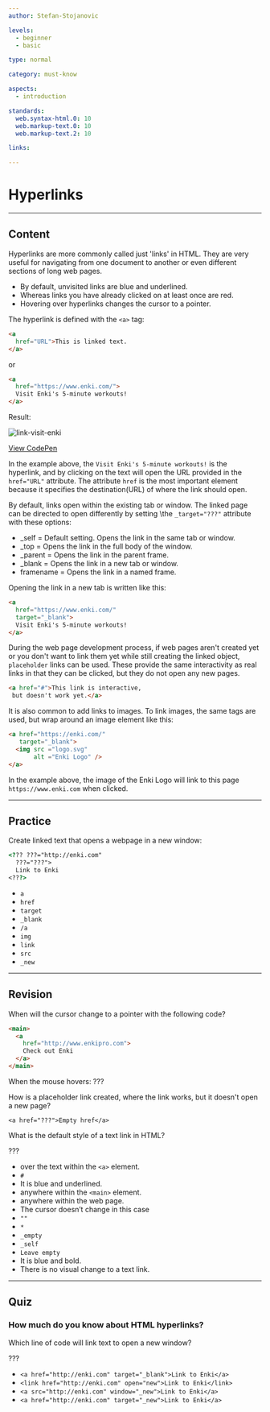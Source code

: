```yaml
---
author: Stefan-Stojanovic

levels:
  - beginner
  - basic

type: normal

category: must-know

aspects:
  - introduction

standards:
  web.syntax-html.0: 10
  web.markup-text.0: 10
  web.markup-text.2: 10

links:

---
```

# Hyperlinks
---
## Content

Hyperlinks are more commonly called just 'links' in HTML. They are very useful for navigating from one document to another or even different sections of long web pages.

* By default, unvisited links are blue and underlined.
* Whereas links you have already clicked on at least once are red.
* Hovering over hyperlinks changes the cursor to a pointer.

The hyperlink is defined with the `<a>` tag:
```html
<a
  href="URL">This is linked text.
</a>
```
or
```html
<a
  href="https://www.enki.com/">
  Visit Enki's 5-minute workouts!
</a>
```
Result:

![link-visit-enki](https://img.enkipro.com/c581aa7e610d8051487c107fb2f2c407.png)

[View CodePen](https://codepen.io/enkidevs/pen/vaKKQZ)

In the example above, the `Visit Enki's 5-minute workouts!` is the hyperlink, and by clicking on the text will open the URL provided in the `href="URL"` attribute. The attribute `href` is the most important element because it specifies the destination(URL) of where the link should open.

By default, links open within the existing tab or window. The linked page can be directed to open differently by setting  \the `_target="???"` attribute with these options:

 - _self     = Default setting. Opens the link in the same tab or window.
 - _top      = Opens the link in the full body of the window.
 - _parent   = Opens the link in the parent frame.
 - _blank    = Opens the link in a new tab or window.
 - framename = Opens the link in a named frame.

Opening the link in a new tab is written like this:
```html
<a
  href="https://www.enki.com/"
  target="_blank">
  Visit Enki's 5-minute workouts!
</a>
```

During the web page development process, if web pages aren't created yet or you don't want to link them yet while still creating the linked object, `placeholder` links can be used. These provide the same interactivity as real links in that they can be clicked, but they do not open any new pages.

```html
<a href="#">This link is interactive,
 but doesn't work yet.</a>
```

It is also common to add links to images. To link images, the same tags are used, but wrap around an image element like this:

```html
<a href="https://enki.com/"
   target="_blank">
  <img src ="logo.svg"
       alt ="Enki Logo" />
</a>
```

In the example above, the image of the Enki Logo will link to this page `https://www.enki.com` when clicked.

---
## Practice

Create linked text that opens a webpage in a new window:

```html
<??? ???="http://enki.com"
  ???="???">
  Link to Enki
<???>
```

* `a`
* `href`
* `target`
* `_blank`
* `/a`
* `img`
* `link`
* `src`
* `_new`


---
## Revision

When will the cursor change to a pointer with the following code?

```html
<main>
  <a
    href="http://www.enkipro.com">
    Check out Enki
  </a>
</main>
```

When the mouse hovers: ???

How is a placeholder link created, where the link works, but it doesn't open a new page?

`<a href="???">Empty href</a>`

What is the default style of a text link in HTML?

???

* over the text within the `<a>` element.
* `#`
* It is blue and underlined.
* anywhere within the `<main>` element.
* anywhere within the web page.
* The cursor doesn’t change in this case
* `""`
* `*`
* `_empty`
* `_self`
* `Leave empty`
* It is blue and bold.
* There is no visual change to a text link.


---
## Quiz

### How much do you know about HTML hyperlinks?

Which line of code will link text to open a new window?

???

* `<a href="http://enki.com" target="_blank">Link to Enki</a>`
* `<link href="http://enki.com" open="new">Link to Enki</link>`
* `<a src="http://enki.com" window="_new">Link to Enki</a>`
* `<a href="http://enki.com" target="_new">Link to Enki</a>`
